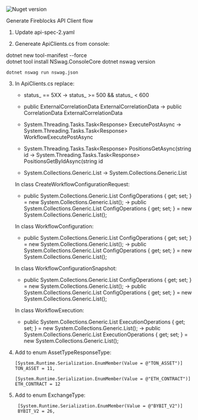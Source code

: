 ![Nuget version](https://img.shields.io/nuget/v/MyJetWallet.Fireblocks.Client?label=MyJetWallet.Fireblocks.Client&style=social)

Generate Fireblocks API Client flow

1. Update api-spec-2.yaml
   
2. Genereate ApiClients.cs from console:
	
  dotnet new tool-manifest --force	
	dotnet tool install NSwag.ConsoleCore 
	dotnet nswag version	

	dotnet nswag run nswag.json
 
3. In ApiClients.cs replace:
   - status_ == 5XX
     ->     status_ >= 500 && status_ < 600
     
   - public ExternalCorrelationData ExternalCorrelationData
     ->     public CorrelationData ExternalCorrelationData
     
   - System.Threading.Tasks.Task<Response<WorkflowExecution>> ExecutePostAsync
     ->     System.Threading.Tasks.Task<Response<WorkflowExecution>> WorkflowExecutePostAsync
     
   - System.Threading.Tasks.Task<Response<DelegationDto>> PositionsGetAsync(string id
     ->     System.Threading.Tasks.Task<Response<DelegationDto>> PositionsGetByIdAsync(string id
     
   - System.Collections.Generic.List<InstructionSet>
     ->     System.Collections.Generic.List<instructionSet>

   In class CreateWorkflowConfigurationRequest:
    - public System.Collections.Generic.List<ConfigOperations> ConfigOperations { get; set; } = new System.Collections.Generic.List<ConfigOperations>();
      ->    public System.Collections.Generic.List<CreateConfigOperationRequest> ConfigOperations { get; set; } = new System.Collections.Generic.List<CreateConfigOperationRequest>();
      
   In class WorkflowConfiguration:
    - public System.Collections.Generic.List<configOperations> ConfigOperations { get; set; } = new System.Collections.Generic.List<configOperations>();
      ->    public System.Collections.Generic.List<ConfigOperation> ConfigOperations { get; set; } = new System.Collections.Generic.List<ConfigOperation>();
            
   In class WorkflowConfigurationSnapshot:
    - public System.Collections.Generic.List<configOperations2> ConfigOperations { get; set; } = new System.Collections.Generic.List<configOperations2>();
      ->    public System.Collections.Generic.List<ConfigOperationSnapshot> ConfigOperations { get; set; } = new System.Collections.Generic.List<ConfigOperationSnapshot>();
                 
   In class WorkflowExecution:
    - public System.Collections.Generic.List<ExecutionOperations> ExecutionOperations { get; set; } = new System.Collections.Generic.List<ExecutionOperations>();
      ->    public System.Collections.Generic.List<WorkflowExecutionOperation> ExecutionOperations { get; set; } = new System.Collections.Generic.List<WorkflowExecutionOperation>();

4.  Add to enum AssetTypeResponseType:
   
        [System.Runtime.Serialization.EnumMember(Value = @"TON_ASSET")]
        TON_ASSET = 11,

        [System.Runtime.Serialization.EnumMember(Value = @"ETH_CONTRACT")]
        ETH_CONTRACT = 12

5. Add to enum ExchangeType:
     
        [System.Runtime.Serialization.EnumMember(Value = @"BYBIT_V2")]
        BYBIT_V2 = 26,
